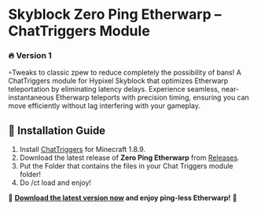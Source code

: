 #  Skyblock Zero Ping Etherwarp – ChatTriggers Module  

### 🔥 Version 1

◦Tweaks to classic zpew to reduce completely the possibility of bans! A ChatTriggers module for Hypixel Skyblock that optimizes Etherwarp teleportation by eliminating latency delays. Experience seamless, near-instantaneous Etherwarp teleports with precision timing, ensuring you can move efficiently without lag interfering with your gameplay.

## 📜 Installation Guide  
1. Install [ChatTriggers](https://www.chattriggers.com/) for Minecraft 1.8.9.  
2. Download the latest release of **Zero Ping Etherwarp** from [Releases](https://github.com/DashTertle/Zero-Ping-Etherwarp/releases/tag/skyblock).  
3. Put the Folder that contains the files in your Chat Triggers module folder!
4. Do /ct load and enjoy!

💾 **[Download the latest version now](https://github.com/DashTertle/Zero-Ping-Etherwarp/releases/tag/skyblock) and enjoy ping-less Etherwarp!** 🚀  
